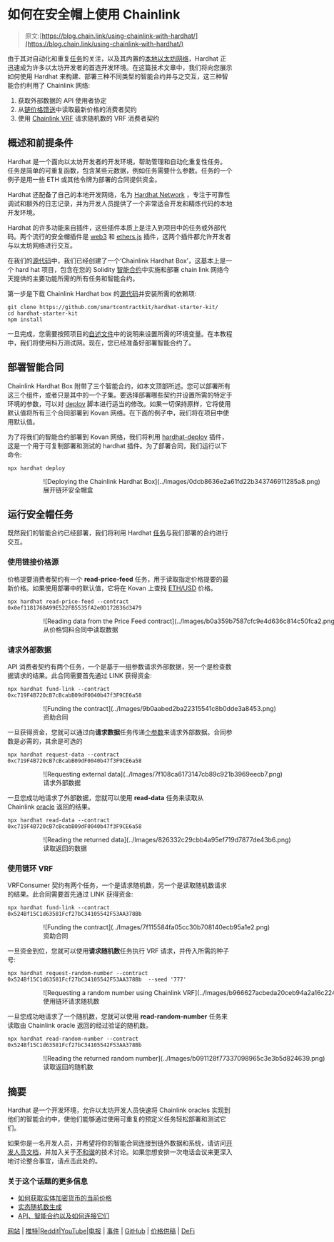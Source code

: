 # 如何在安全帽上使用 Chainlink

> 原文:[https://blog.chain.link/using-chainlink-with-hardhat/](https://blog.chain.link/using-chainlink-with-hardhat/)

由于其对自动化和重复[任务](https://hardhat.org/guides/create-task.html)的关注，以及其内置的[本地以太坊网络](https://hardhat.org/hardhat-network/)，Hardhat 正迅速成为许多以太坊开发者的首选开发环境。在这篇技术文章中，我们将向您展示如何使用 Hardhat 来构建、部署三种不同类型的智能合约并与之交互，这三种智能合约利用了 Chainlink 网络:

1.  获取外部数据的 API 使用者协定
2.  从[链价格馈送](https://docs.chain.link/docs/using-chainlink-reference-contracts)中读取最新价格的消费者契约
3.  使用 [Chainlink VRF](https://docs.chain.link/docs/chainlink-vrf) 请求随机数的 VRF 消费者契约

## 概述和前提条件

Hardhat 是一个面向以太坊开发者的开发环境，帮助管理和自动化重复性任务。任务是简单的可重复函数，包含某些元数据，例如任务需要什么参数。任务的一个例子是用一些 ETH 或其他令牌为部署的合同提供资金。

Hardhat 还配备了自己的本地开发网络，名为 [Hardhat Network](https://hardhat.org/hardhat-network/) ，专注于可靠性调试和额外的日志记录，并为开发人员提供了一个非常适合开发和精炼代码的本地开发环境。

Hardhat 的许多功能来自插件，这些插件本质上是注入到项目中的任务或外部代码。两个流行的安全帽插件是 [web3](https://hardhat.org/plugins/nomiclabs-hardhat-web3.html) 和 [ethers.js](https://hardhat.org/plugins/nomiclabs-hardhat-ethers.html) 插件，这两个插件都允许开发者与以太坊网络进行交互。

在我们的[源代码](https://github.com/pappas999/chainlink-hardhat-box)中，我们已经创建了一个‘Chainlink Hardhat Box’，这基本上是一个 hard hat 项目，包含在您的 Solidity [智能合约](https://chain.link/education/smart-contracts)中实施和部署 chain link 网络今天提供的主要功能所需的所有任务和智能合约。

第一步是下载 Chainlink Hardhat box 的[源代码](https://github.com/pappas999/chainlink-hardhat-box)并安装所需的依赖项:

```
git clone https://github.com/smartcontractkit/hardhat-starter-kit/
cd hardhat-starter-kit
npm install
```

一旦完成，您需要按照项目的[自述文件](https://github.com/smartcontractkit/hardhat-starter-kit/)中的说明来设置所需的环境变量。在本教程中，我们将使用科万测试网。现在，您已经准备好部署智能合约了。

## 部署智能合同

Chainlink Hardhat Box 附带了三个智能合约，如本文顶部所述。您可以部署所有这三个组件，或者只是其中的一个子集。要选择部署哪些契约并设置所需的特定于环境的参数，可以对 [deploy](https://github.com/pappas999/chainlink-hardhat-box/tree/main/deploy) 脚本进行适当的修改。如果一切保持原样，它将使用默认值将所有三个合同部署到 Kovan 网络。在下面的例子中，我们将在项目中使用默认值。

为了将我们的智能合约部署到 Kovan 网络，我们将利用 [hardhat-deploy](https://hardhat.org/plugins/hardhat-deploy.html) 插件，这是一个用于可复制部署和测试的 hardhat 插件。为了部署合同，我们运行以下命令:

```
npx hardhat deploy
```

<figure class="kg-card kg-image-card kg-card-hascaption">

<figure id="attachment_1427" aria-describedby="caption-attachment-1427" style="width: 1000px" class="wp-caption alignnone">![Deploying the Chainlink Hardhat Box](../Images/0dcb8636e2a61fd22b343746911285a8.png)

<figcaption id="caption-attachment-1427" class="wp-caption-text">展开链环安全帽盒</figcaption>

</figure>

</figure>

## 运行安全帽任务

既然我们的智能合约已经部署，我们将利用 Hardhat [任务](https://hardhat.org/guides/create-task.html)与我们部署的合约进行交互。

### 使用链接价格源

价格提要消费者契约有一个 **read-price-feed** 任务，用于读取指定价格提要的最新价格。如果使用部署中的默认值，它将在 Kovan 上查找 [ETH/USD](https://feeds.chain.link/eth-usd) 价格。

```
npx hardhat read-price-feed --contract 0x0ef1181768A99E522FB5535fA2e0D172B36d3479

```

<figure class="kg-card kg-image-card kg-card-hascaption">

<figure id="attachment_1426" aria-describedby="caption-attachment-1426" style="width: 1000px" class="wp-caption alignnone">![Reading data from the Price Feed contract](../Images/b0a359b7587cfc9e4d636c814c50fca2.png)

<figcaption id="caption-attachment-1426" class="wp-caption-text">从价格饲料合同中读取数据</figcaption>

</figure>

</figure>

### 请求外部数据

API 消费者契约有两个任务，一个是基于一组参数请求外部数据，另一个是检查数据请求的结果。此合同需要首先通过 LINK 获得资金:

```
npx hardhat fund-link --contract  0xc719F4B720cB7cBcabB09dF0040b47f3F9CE6a58

```

<figure class="kg-card kg-image-card kg-card-hascaption">

<figure id="attachment_1425" aria-describedby="caption-attachment-1425" style="width: 1000px" class="wp-caption alignnone">![Funding the contract](../Images/9b0aabed2ba22315541c8b0dde3a8453.png)

<figcaption id="caption-attachment-1425" class="wp-caption-text">资助合同</figcaption>

</figure>

</figure>

一旦获得资金，您就可以通过向**请求数据**任务传递[个参数](https://github.com/pappas999/chainlink-hardhat-box#request--receive-data)来请求外部数据。合同参数是必需的，其余是可选的

```
npx hardhat request-data --contract  0xc719F4B720cB7cBcabB09dF0040b47f3F9CE6a58

```

<figure class="kg-card kg-image-card kg-card-hascaption">

<figure id="attachment_1424" aria-describedby="caption-attachment-1424" style="width: 1000px" class="wp-caption alignnone">![Requesting external data](../Images/7f108ca6173147cb89c921b3969eecb7.png)

<figcaption id="caption-attachment-1424" class="wp-caption-text">请求外部数据</figcaption>

</figure>

</figure>

一旦您成功地请求了外部数据，您就可以使用 **read-data** 任务来读取从 Chainlink [oracle](https://chain.link/education/blockchain-oracles) 返回的结果。

```
npx hardhat read-data --contract  0xc719F4B720cB7cBcabB09dF0040b47f3F9CE6a58

```

<figure class="kg-card kg-image-card kg-card-hascaption">

<figure id="attachment_1423" aria-describedby="caption-attachment-1423" style="width: 1000px" class="wp-caption alignnone">![Reading the returned data](../Images/826332c29cbb4a95ef719d7877de43b6.png)

<figcaption id="caption-attachment-1423" class="wp-caption-text">读取返回的数据</figcaption>

</figure>

</figure>

### 使用链环 VRF

VRFConsumer 契约有两个任务，一个是请求随机数，另一个是读取随机数请求的结果。此合同需要首先通过 LINK 获得资金:

```
npx hardhat fund-link --contract  0x524Bf15C1d63581Fcf27bC34105542F53AA378Bb

```

<figure class="kg-card kg-image-card kg-card-hascaption">

<figure id="attachment_1422" aria-describedby="caption-attachment-1422" style="width: 1000px" class="wp-caption alignnone">![Funding the contract](../Images/7f115584fa05cc30b708140ecb95a1e2.png)

<figcaption id="caption-attachment-1422" class="wp-caption-text">资助合同</figcaption>

</figure>

</figure>

一旦资金到位，您就可以使用**请求随机数**任务执行 VRF 请求，并传入所需的种子号:

```
npx hardhat request-random-number --contract  0x524Bf15C1d63581Fcf27bC34105542F53AA378Bb  --seed '777'

```

<figure class="kg-card kg-image-card kg-card-hascaption">

<figure id="attachment_1421" aria-describedby="caption-attachment-1421" style="width: 1000px" class="wp-caption alignnone">![Requesting a random number using Chainlink VRF](../Images/b966627acbeda20ceb94a2a16c224fc0.png)

<figcaption id="caption-attachment-1421" class="wp-caption-text">使用链环请求随机数</figcaption>

</figure>

</figure>

一旦您成功地请求了一个随机数，您就可以使用 **read-random-number** 任务来读取由 Chainlink oracle 返回的经过验证的随机数。

```
npx hardhat read-random-number --contract  0x524Bf15C1d63581Fcf27bC34105542F53AA378Bb
```

<figure class="kg-card kg-image-card kg-card-hascaption">

<figure id="attachment_1420" aria-describedby="caption-attachment-1420" style="width: 1000px" class="wp-caption alignnone">![Reading the returned random number](../Images/b091128f77337098965c3e3b5d824639.png)

<figcaption id="caption-attachment-1420" class="wp-caption-text">读取返回的随机数</figcaption>

</figure>

</figure>

## 摘要

Hardhat 是一个开发环境，允许以太坊开发人员快速将 Chainlink oracles 实现到他们的智能合约中，使他们能够通过使用可重复的预定义任务轻松部署和测试它们。

如果你是一名开发人员，并希望将你的智能合同连接到链外数据和系统，请访问[开发人员文档](https://docs.chain.link/)，并加入关于[不和谐](https://discordapp.com/invite/aSK4zew)的技术讨论。如果您想安排一次电话会议来更深入地讨论整合事宜，请点击此处的。

### 关于这个话题的更多信息

*   [如何获取实体加密货币的当前价格](https://blog.chain.link/fetch-current-crypto-price-data-solidity/)
*   [实态随机数生成](https://blog.chain.link/random-number-generation-solidity/)
*   [API、智能合约以及如何连接它们](https://blog.chain.link/apis-smart-contracts-and-how-to-connect-them/)

[网站](https://chain.link/) | [推特](https://twitter.com/chainlink)|[Reddit](https://www.reddit.com/r/Chainlink/)|[YouTube](https://www.youtube.com/channel/UCnjkrlqaWEBSnKZQ71gdyFA)|[电报](https://t.me/chainlinkofficial) | [事件](https://blog.chain.link/tag/events/) | [GitHub](https://github.com/smartcontractkit/chainlink) | [价格供稿](https://feeds.chain.link/) | [DeFi](https://www.chain.link/solutions/defi)